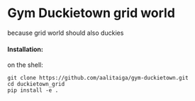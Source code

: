 # Gym Duckietown grid world

because grid world should also duckies


#### Installation:

on the shell:

    git clone https://github.com/aalitaiga/gym-duckietown.git
    cd duckietown_grid
    pip install -e .